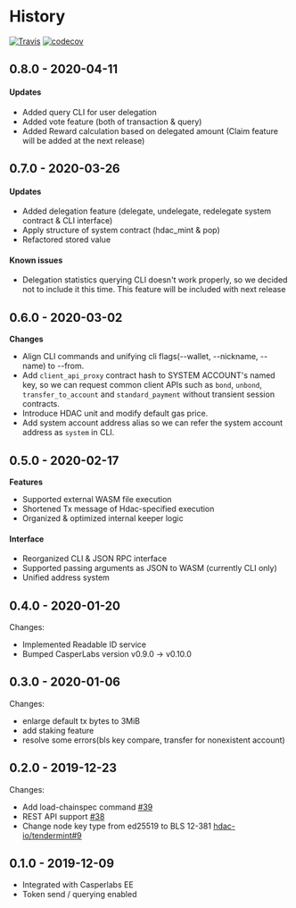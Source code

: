 # History

​[​​![Travis](https://travis-ci.com/hdac-io/friday.svg?token=bhU3g7FdixBp5h3M2its&branch=master)​](https://travis-ci.com/hdac-io/friday/branches) [​​![codecov](https://codecov.io/gh/hdac-io/friday/branch/master/graph/badge.svg?token=hQEgzmULjh)​](https://codecov.io/gh/hdac-io/friday)​

## 0.8.0 - 2020-04-11 <a id="0-4-0-2020-01-20"></a>

#### Updates

* Added query CLI for user delegation
* Added vote feature \(both of transaction & query\)
* Added Reward calculation based on delegated amount \(Claim feature will be added at the next release\)

## 0.7.0 - 2020-03-26 <a id="0-4-0-2020-01-20"></a>

#### Updates

* Added delegation feature \(delegate, undelegate, redelegate system contract & CLI interface\)
* Apply structure of system contract \(hdac\_mint & pop\)
* Refactored stored value

#### Known issues

* Delegation statistics querying CLI doesn't work properly, so we decided not to include it this time. This feature will be included with next release

## 0.6.0 - 2020-03-02 <a id="0-4-0-2020-01-20"></a>

**Changes**

* Align CLI commands and unifying cli flags\(--wallet, --nickname, --name\) to --from.
* Add `client_api_proxy` contract hash to SYSTEM ACCOUNT's named key, so we can request common client APIs such as `bond`, `unbond`, `transfer_to_account` and `standard_payment` without transient session contracts.
* Introduce HDAC unit and modify default gas price.
* Add system account address alias so we can refer the system account address as `system` in CLI.

## 0.5.0 - 2020-02-17 <a id="0-4-0-2020-01-20"></a>

**Features**

* Supported external WASM file execution
* Shortened Tx message of Hdac-specified execution
* Organized & optimized internal keeper logic

#### Interface

* Reorganized CLI & JSON RPC interface
* Supported passing arguments as JSON to WASM \(currently CLI only\)
* Unified address system

## 0.4.0 - 2020-01-20 <a id="0-4-0-2020-01-20"></a>

Changes:

* Implemented Readable ID service
* Bumped CasperLabs version v0.9.0 -&gt; v0.10.0

## 0.3.0 - 2020-01-06 <a id="0-3-0-2020-01-06"></a>

Changes:

* enlarge default tx bytes to 3MiB
* add staking feature
* resolve some errors\(bls key compare, transfer for nonexistent account\)

## 0.2.0 - 2019-12-23 <a id="0-2-0-2019-12-23"></a>

Changes:

* Add load-chainspec command [\#39](https://github.com/hdac-io/friday/pull/39)​
* REST API support [\#38](https://github.com/hdac-io/friday/pull/38)​
* Change node key type from ed25519 to BLS 12-381 [hdac-io/tendermint\#9](https://github.com/hdac-io/tendermint/pull/9)​

## 0.1.0 - 2019-12-09 <a id="0-1-0-2019-12-09"></a>

* Integrated with Casperlabs EE
* Token send / querying enabled

